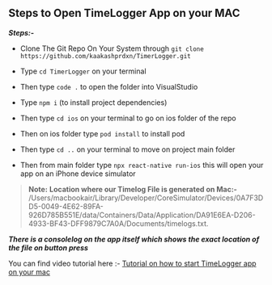 ## Steps to Open TimeLogger App on your MAC

***Steps:-***

-   Clone The Git Repo On Your System through `git clone  https://github.com/kaakashprdxn/TimerLogger.git`
    
-   Type  `cd TimerLogger` on your terminal
    
-   Then type  `code .`  to open the folder into VisualStudio
    
-   Type  `npm i` (to install project dependencies)
    
-   Then type  `cd ios`  on your terminal to go on ios folder of the repo
    
-   Then on ios folder type  `pod install`  to install pod
    
-   Then type  `cd ..`  on your terminal to move on project main folder
    
-   Then from main folder type  `npx react-native run-ios`  this will open your app on an iPhone device simulator
    
    

> **Note:**  **Location where our Timelog File is generated on Mac:-**  /Users/macbookair/Library/Developer/CoreSimulator/Devices/0A7F3DD5-0049-4E62-89FA-926D785B551E/data/Containers/Data/Application/DA91E6EA-D206-4933-BF43-DFF9879C7A0A/Documents/timelogs.txt.



*_**There is a consolelog on the app itself which shows the exact location of the file on button press**_*


You can find video tutorial here :- [Tutorial on how to start TimeLogger app on your mac](https://www.youtube.com/watch?v=HlVtDBa_-Y4&feature=youtu.be)

